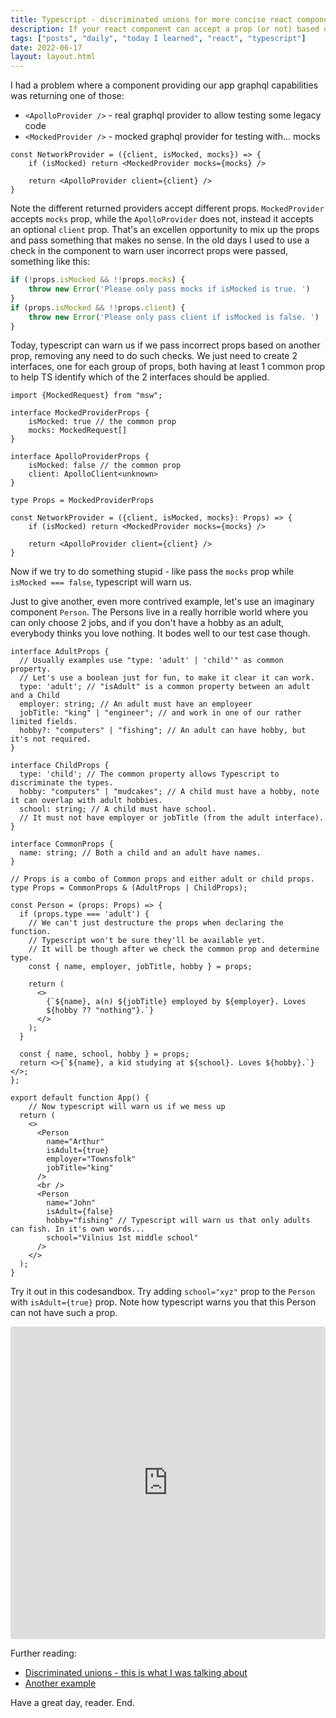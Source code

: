 ```yaml
---
title: Typescript - discriminated unions for more concise react component prop types
description: If your react component can accept a prop (or not) based on the value of another prop, typescript can help to avoid mistakes by giving proper warnings on incorrect usage.
tags: ["posts", "daily", "today I learned", "react", "typescript"]
date: 2022-06-17
layout: layout.html
---
```


I had a problem where a component providing our app graphql capabilities was returning one of those:
- `<ApolloProvider />` - real graphql provider to allow testing some legacy code
- `<MockedProvider />` - mocked graphql provider for testing with... mocks

```tsx
const NetworkProvider = ({client, isMocked, mocks}) => {
    if (isMocked) return <MockedProvider mocks={mocks} />
    
    return <ApolloProvider client={client} />
}
```

Note the different returned providers accept different props. `MockedProvider` accepts `mocks` prop, while the `ApolloProvider` does not, instead it accepts an optional `client` prop. That's an excellen opportunity to mix up the props and pass something that makes no sense. In the old days I used to use a check in the component to warn user incorrect props were passed, something like this:

```ts
if (!props.isMocked && !!props.mocks) {
    throw new Error('Please only pass mocks if isMocked is true. ')
}
if (props.isMocked && !!props.client) {
    throw new Error('Please only pass client if isMocked is false. ')
}
```

Today, typescript can warn us if we pass incorrect props based on another prop, removing any need to do such checks. We just need to create 2 interfaces, one for each group of props, both having at least 1 common prop to help TS identify which of the 2 interfaces should be applied.

```tsx
import {MockedRequest} from "msw";

interface MockedProviderProps {
    isMocked: true // the common prop
    mocks: MockedRequest[]
}

interface ApolloProviderProps {
    isMocked: false // the common prop
    client: ApolloClient<unknown>
}

type Props = MockedProviderProps

const NetworkProvider = ({client, isMocked, mocks}: Props) => {
    if (isMocked) return <MockedProvider mocks={mocks} />

    return <ApolloProvider client={client} />
}
```

Now if we try to do something stupid - like pass the `mocks` prop while `isMocked === false`, typescript will warn us.

Just to give another, even more contrived example, let's use an imaginary component `Person`. The Persons live in a really horrible world where you can only choose 2 jobs, and if you don't have a hobby as an adult, everybody thinks you love nothing. It bodes well to our test case though.

```tsx
interface AdultProps {
  // Usually examples use "type: 'adult' | 'child'" as common property.
  // Let's use a boolean just for fun, to make it clear it can work.
  type: 'adult'; // "isAdult" is a common property between an adult and a Child
  employer: string; // An adult must have an employeer
  jobTitle: "king" | "engineer"; // and work in one of our rather limited fields.
  hobby?: "computers" | "fishing"; // An adult can have hobby, but it's not required.
}

interface ChildProps {
  type: 'child'; // The common property allows Typescript to discriminate the types.
  hobby: "computers" | "mudcakes"; // A child must have a hobby, note it can overlap with adult hobbies.
  school: string; // A child must have school.
  // It must not have employer or jobTitle (from the adult interface).
}

interface CommonProps {
  name: string; // Both a child and an adult have names.
}

// Props is a combo of Common props and either adult or child props.
type Props = CommonProps & (AdultProps | ChildProps);

const Person = (props: Props) => {
  if (props.type === 'adult') {
    // We can't just destructure the props when declaring the function.
    // Typescript won't be sure they'll be available yet.
    // It will be though after we check the common prop and determine type.  
    const { name, employer, jobTitle, hobby } = props;

    return (
      <>
        {`${name}, a(n) ${jobTitle} employed by ${employer}. Loves 
        ${hobby ?? "nothing"}.`}
      </>
    );
  }

  const { name, school, hobby } = props;
  return <>{`${name}, a kid studying at ${school}. Loves ${hobby}.`}</>;
};

export default function App() {
    // Now typescript will warn us if we mess up
  return (
    <>
      <Person
        name="Arthur"
        isAdult={true}
        employer="Townsfolk"
        jobTitle="king"
      />
      <br />
      <Person
        name="John"
        isAdult={false}
        hobby="fishing" // Typescript will warn us that only adults can fish. In it's own words...
        school="Vilnius 1st middle school"
      />
    </>
  );
}
```

Try it out in this codesandbox. Try adding `school="xyz"` prop to the `Person` with `isAdult={true}` prop. Note how typescript warns you that this Person can not have such a prop.

<iframe src="https://codesandbox.io/embed/typescript-discriminated-union-props-k1786b?fontsize=14&hidenavigation=1&theme=dark&view=editor"
style="width:100%; height:500px; border:0; border-radius: 4px; overflow:hidden;"
title="typescript-discriminated-union-props"
allow="accelerometer; ambient-light-sensor; camera; encrypted-media; geolocation; gyroscope; hid; microphone; midi; payment; usb; vr; xr-spatial-tracking"
sandbox="allow-forms allow-modals allow-popups allow-presentation allow-same-origin allow-scripts"
></iframe>


Further reading:

- [Discriminated unions - this is what I was talking about](https://www.typescriptlang.org/docs/handbook/2/narrowing.html#discriminated-unions)
- [Another example](https://www.developerway.com/posts/advanced-typescript-for-react-developers-discriminated-unions)

Have a great day, reader. End.  